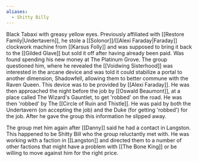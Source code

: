 ```yaml
---
aliases:
  - Shitty Billy
---
```

Black Tabaxi with greasy yellow eyes. Previously affiliated with [[Restore Family|Undertavern]], he stole a [[Solonor]]/[[Alexi Faraday|Faraday]] clockwork machine from [[Karsus Folly]] and was supposed to bring it back to the [[Gilded Glave]] but sold it off after having already been paid. Was found spending his new money at The Platinum Grove. The group questioned him, where he revealed the [[Voidwing Sisterhood]] was interested in the arcane device and was told it could stabilize a portal to another dimension, Shadowfell, allowing them to better commune with the Raven Queen. This device was to be provided by [[Alexi Faraday]]. He was then approached the night before the job by [[Oswald Beaumont]], at a place called The Wizard's Gauntlet, to get 'robbed' on the road. He was then 'robbed' by The [[Circle of Ruin and Thistle]]. He was paid by both the Undertavern (on accepting the job) and the Duke (for getting 'robbed') for the job. After he gave the group this information he slipped away.

The group met him again after [[Danny]] said he had a contact in Langston. This happened to be Shitty Bill who the group reluctantly met with. He was working with a faction in [[Langston]] and directed them to a number of other factions that might have a problem with [[The Bone King]] or be willing to move against him for the right price.